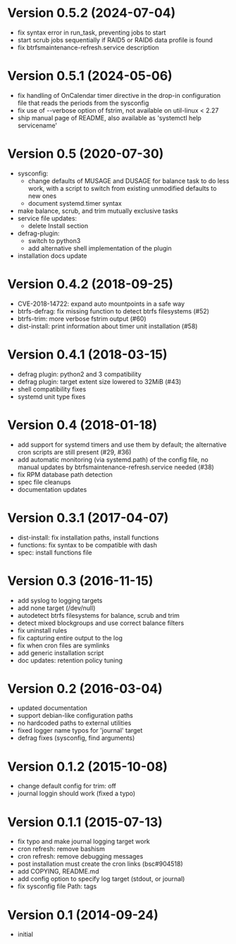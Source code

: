 # Version 0.5.2 (2024-07-04)

- fix syntax error in run_task, preventing jobs to start
- start scrub jobs sequentially if RAID5 or RAID6 data profile is found
- fix btrfsmaintenance-refresh.service description

# Version 0.5.1 (2024-05-06)

- fix handling of OnCalendar timer directive in the drop-in configuration file
  that reads the periods from the sysconfig
- fix use of --verbose option of fstrim, not available on util-linux < 2.27
- ship manual page of README,  also available as 'systemctl help servicename'

# Version 0.5 (2020-07-30)

- sysconfig:
  - change defaults of MUSAGE and DUSAGE for balance task to do less work,
    with a script to switch from existing unmodified defaults to new ones
  - document systemd.timer syntax
- make balance, scrub, and trim mutually exclusive tasks
- service file updates:
  - delete Install section
- defrag-plugin:
  - switch to python3
  - add alternative shell implementation of the plugin
- installation docs update

# Version 0.4.2 (2018-09-25)

- CVE-2018-14722: expand auto mountpoints in a safe way
- btrfs-defrag: fix missing function to detect btrfs filesystems (#52)
- btrfs-trim: more verbose fstrim output (#60)
- dist-install: print information about timer unit installation (#58)

# Version 0.4.1 (2018-03-15)

- defrag plugin: python2 and 3 compatibility
- defrag plugin: target extent size lowered to 32MiB (#43)
- shell compatibility fixes
- systemd unit type fixes

# Version 0.4 (2018-01-18)

- add support for systemd timers and use them by default; the alternative cron
  scripts are still present (#29, #36)
- add automatic monitoring (via systemd.path) of the config file, no manual
  updates by btrfsmaintenance-refresh.service needed (#38)
- fix RPM database path detection
- spec file cleanups
- documentation updates

# Version 0.3.1 (2017-04-07)

- dist-install: fix installation paths, install functions
- functions: fix syntax to be compatible with dash
- spec: install functions file

# Version 0.3 (2016-11-15)

- add syslog to logging targets
- add none target (/dev/null)
- autodetect btrfs filesystems for balance, scrub and trim
- detect mixed blockgroups and use correct balance filters
- fix uninstall rules
- fix capturing entire output to the log
- fix when cron files are symlinks
- add generic installation script
- doc updates: retention policy tuning

# Version 0.2 (2016-03-04)

- updated documentation
- support debian-like configuration paths
- no hardcoded paths to external utilities
- fixed logger name typos for 'journal' target
- defrag fixes (sysconfig, find arguments)

# Version 0.1.2 (2015-10-08)

- change default config for trim: off
- journal loggin should work (fixed a typo)

# Version 0.1.1 (2015-07-13)

- fix typo and make journal logging target work
- cron refresh: remove bashism
- cron refresh: remove debugging messages
- post installation must create the cron links (bsc#904518)
- add COPYING, README.md
- add config option to specify log target (stdout, or journal)
- fix sysconfig file Path: tags

# Version 0.1 (2014-09-24)

- initial

